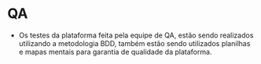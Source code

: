 # QA

- Os testes da plataforma feita pela equipe de QA, estão sendo realizados utilizando a metodologia BDD, também estão sendo utilizados planilhas e mapas mentais para garantia de qualidade da plataforma.
